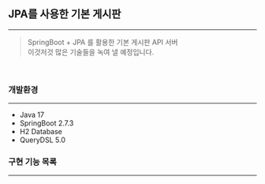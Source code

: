 ## JPA를 사용한 기본 게시판

---

>SpringBoot + JPA 를 활용한 기본 게시판 API 서버  
>이것저것 많은 기술들을 녹여 낼 예정입니다.

<br>

### 개발환경

---

- Java 17
- SpringBoot 2.7.3
- H2 Database
- QueryDSL 5.0

### 구현 기능 목록

---
